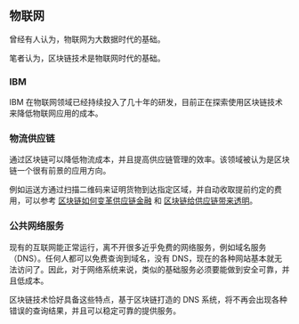 ## 物联网
曾经有人认为，物联网为大数据时代的基础。

笔者认为，区块链技术是物联网时代的基础。

### IBM
IBM 在物联网领域已经持续投入了几十年的研发，目前正在探索使用区块链技术来降低物联网应用的成本。

### 物流供应链
通过区块链可以降低物流成本，并且提高供应链管理的效率。该领域被认为是区块链一个很有前景的应用方向。

例如运送方通过扫描二维码来证明货物到达指定区域，并自动收取提前约定的费用，可以参考 [区块链如何变革供应链金融](https://www.gtnews.com/articles/how-blockchain-can-transform-supply-chain-finance/) 和 [区块链给供应链带来透明](https://www.businessoffashion.com/community/voices/discussions/does-made-in-matter/op-ed-blockchain-can-bring-transparency-to-supply-chains)。


### 公共网络服务
现有的互联网能正常运行，离不开很多近乎免费的网络服务，例如域名服务（DNS）。任何人都可以免费查询到域名，没有 DNS，现在的各种网站基本就无法访问了。因此，对于网络系统来说，类似的基础服务必须要能做到安全可靠，并且低成本。

区块链技术恰好具备这些特点，基于区块链打造的 DNS 系统，将不再会出现各种错误的查询结果，并且可以稳定可靠的提供服务。